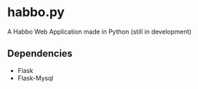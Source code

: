 # habbo.py
A Habbo Web Application made in Python (still in development)

Dependencies
-----
* Flask 
* Flask-Mysql

